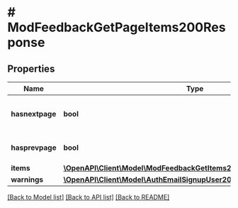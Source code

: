 # # ModFeedbackGetPageItems200Response

## Properties

Name | Type | Description | Notes
------------ | ------------- | ------------- | -------------
**hasnextpage** | **bool** | Whether there are more pages. | [default to null]
**hasprevpage** | **bool** | Whether is a previous page. | [default to null]
**items** | [**\OpenAPI\Client\Model\ModFeedbackGetItems200ResponseItemsInner[]**](ModFeedbackGetItems200ResponseItemsInner.md) |  |
**warnings** | [**\OpenAPI\Client\Model\AuthEmailSignupUser200ResponseWarningsInner[]**](AuthEmailSignupUser200ResponseWarningsInner.md) |  | [optional]

[[Back to Model list]](../../README.md#models) [[Back to API list]](../../README.md#endpoints) [[Back to README]](../../README.md)
